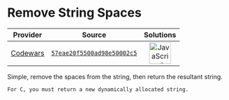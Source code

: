 [_metadata_:generated]: - "true"

# Remove String Spaces

<!-- INFO TABLE BEGIN -->

| Provider                                        | Source                                                                               | Solutions                                                                                                                                                    |
| :---------------------------------------------: | :----------------------------------------------------------------------------------: | :----------------------------------------------------------------------------------------------------------------------------------------------------------: |
| [Codewars](../../../docs/providers/Codewars.md) | [`57eae20f5500ad98e50002c5`](https://www.codewars.com/kata/57eae20f5500ad98e50002c5) | [<img src="https://res.cloudinary.com/rascaltwo/image/upload/v1631924076/javascript_ehszr7.svg" alt="JavaScript" title="JavaScript" width="50" />](solve.js) |

<!-- INFO TABLE END -->

Simple, remove the spaces from the string, then return the resultant string.

~~~if:c
For C, you must return a new dynamically allocated string.
~~~

